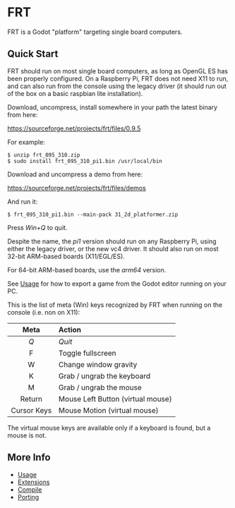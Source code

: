 FRT
===

FRT is a Godot "platform" targeting single board computers.

## Quick Start

FRT should run on most single board computers, as long as OpenGL ES has
been properly configured. On a Raspberry Pi, FRT does not need X11 to run,
and can also run from the console using the legacy driver (it should
run out of the box on a basic raspbian lite installation).

Download, uncompress, install somewhere in your path the latest
binary from here:

<https://sourceforge.net/projects/frt/files/0.9.5>

For example:

	$ unzip frt_095_310.zip
	$ sudo install frt_095_310_pi1.bin /usr/local/bin

Download and uncompress a demo from here:

<https://sourceforge.net/projects/frt/files/demos>

And run it:

	$ frt_095_310_pi1.bin --main-pack 31_2d_platformer.zip

Press *Win+Q* to quit.

Despite the name, the _pi1_ version should run on any Raspberry Pi,
using either the legacy driver, or the new vc4 driver. It should also run
on most 32-bit ARM-based boards (X11/EGL/ES).

For 64-bit ARM-based boards, use the _arm64_ version.

See [Usage](doc/Usage.md) for how to export a game from the Godot editor
running on your PC.

This is the list of meta (Win) keys recognized by FRT when running on
the console (i.e. non on X11):

| Meta  | Action |
| :---: | :--- |
| *Q* | *Quit* |
| F | Toggle fullscreen |
| W | Change window gravity |
| K | Grab / ungrab the keyboard |
| M | Grab / ungrab the mouse |
| Return | Mouse Left Button (virtual mouse) |
| Cursor Keys | Mouse Motion (virtual mouse) |

The virtual mouse keys are available only if a keyboard is found, but a
mouse is not.

## More Info

- [Usage](doc/Usage.md)
- [Extensions](doc/Extensions.md)
- [Compile](doc/Compile.md)
- [Porting](doc/Porting.md)
